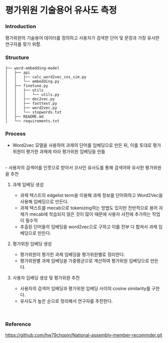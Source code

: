 # 평가위원 기술용어 유사도 측정

### Introduction
평가위원의 기술용어 데이터를 정의하고 사용자가 검색한 단어 및 문장과 가장 유사한 연구자를 찾기 위함.

### Structure
```
├── word-embedding-model
│   ├── api
│   │   ├── calc_word2vec_cos_sim.py
│   │   └── embedding.py
│   ├── finetune.py
│   │   ├── utils
│   │   │   └── utils.py
│   │   ├── doc2vec.py
│   │   ├── fasttext.py
│   │   ├── word2vec.py
│   │   └── stopwords.txt
│   ├── README.md
│   └── requirements.txt
```

### Process
- Word2vec 모델을 사용하여 과제의 단어를 임베딩으로 만든 뒤, 이를 토대로 평가위원이 평가한 과제에 따라 평가위원 임베딩을 만듦 
<br>
- 사용자의 검색어를 인풋으로 받아서 코사인 유사도를 통해 검색어와 유사한 평가위원을 추천

<br>

1.	과제 임베딩 생성 <br>

    - 과제 텍스트의 edgelist term을 이용해 과제 정보를 단어화하고 Word2Vec을 사용해 임베딩으로 만든다. <br>
    - 과제 텍스트를 mecab으로 tokenizing하는 방법도 있지만 전반적으로 용어 자체가 mecab에 학습되지 않은 것이 많이 때문에 사용자 사전에 추가하는 작업이 필수적 <br>
    - 추출된 단어들의 임베딩을 word2vec으로 구하고 이를 전부 다 합쳐서 과제 임베딩으로 만든다. <br>


2.	평가위원 임베딩 생성

    - 평가위원이 평가한 과제 임베딩을 평가위원별로 정리한다.
    - 평가위원별 과제 임베딩을 가중평균으로 계산하여 평가위원 임베딩으로 만든다.


3.	사용자 임베딩 생성 및 평가위원 추천

    - 사용자의 검색어 임베딩과 평가위원 임베딩 사이의 cosine similarity를 구한다.
    - 유사도가 높은 순으로 정리해서 연구자를 추천한다.

<br>

### Reference
https://github.com/hw79chopin/National-assembly-member-recommder.git